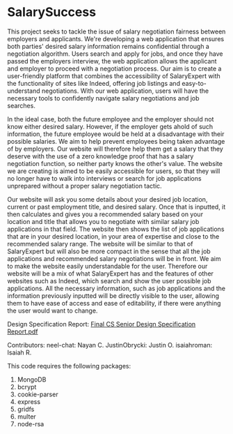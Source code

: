 # SalarySuccess

This project seeks to tackle the issue of salary negotiation fairness between employers and applicants. We're developing a web application that ensures both parties' desired salary information remains confidential through a negotiation algorithm. Users search and apply for jobs, and once they have passed the employers interview, the web application allows the applicant and employer to proceed with a negotiation process. Our aim is to create a user-friendly platform that combines the accessibility of SalaryExpert with the functionality of sites like Indeed, offering job listings and easy-to-understand negotiations. With our web application, users will have the necessary tools to confidently navigate salary negotiations and job searches.

In the ideal case, both the future employee and the employer should not know either desired salary. However, if the employer gets ahold of such information, the future employee would be held at a disadvantage with their possible salaries. We aim to help prevent employees being taken advantage of by employers. Our website will therefore help them get a salary that they deserve with the use of a zero knowledge proof that has a salary negotiation function, so neither party knows the other's value. The website we are creating is aimed to be easily accessible for users, so that they will no longer have to walk into interviews or search for job applications unprepared without a proper salary negotiation tactic.

Our website will ask you some details about your desired job location, current or past employment title, and desired salary. Once that is inputted, it then calculates and gives you a recommended salary based on your location and title that allows you to negotiate with similar salary job applications in that field. The website then shows the list of job applications that are in your desired location, in your area of expertise and close to the recommended salary range. The website will be similar to that of SalaryExpert but will also be more compact in the sense that all the job applications and recommended salary negotiations will be in front. We aim to make the website easily understandable for the user. Therefore our website will be a mix of what SalaryExpert has and the features of other websites such as Indeed, which search and show the user possible job applications. All the necessary information, such as job applications and the information previously inputted will be directly visible to the user, allowing them to have ease of access and ease of editability, if there were anything the user would want to change.

Design Specification Report: [Final CS Senior Design Specification Report.pdf](https://github.com/user-attachments/files/16477919/Final.CS.Senior.Design.Specification.Report.pdf)

Contributors: 
neel-chat: Nayan C.
JustinObrycki: Justin O.
isaiahroman: Isaiah R.

This code requires the following packages:
  1. MongoDB
  2. bcrypt
  3. cookie-parser
  4. express
  5. gridfs
  6. multer
  7. node-rsa
